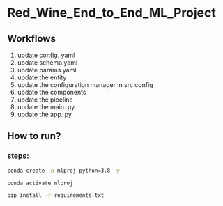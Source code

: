 # Red_Wine_End_to_End_ML_Project


## Workflows
1. update config. yaml
2. update schema.yaml
3. update params.yaml
4. update the entity
5. update the configuration manager in src config
6. update the components
7. update the pipeline
8. update the main. py
9. update the app. py

## How to run?

### steps:

``` bash
conda create -p mlproj python=3.8 -y
```

```bash
conda activate mlproj
```

```bash
pip install -r requirements.txt
```

